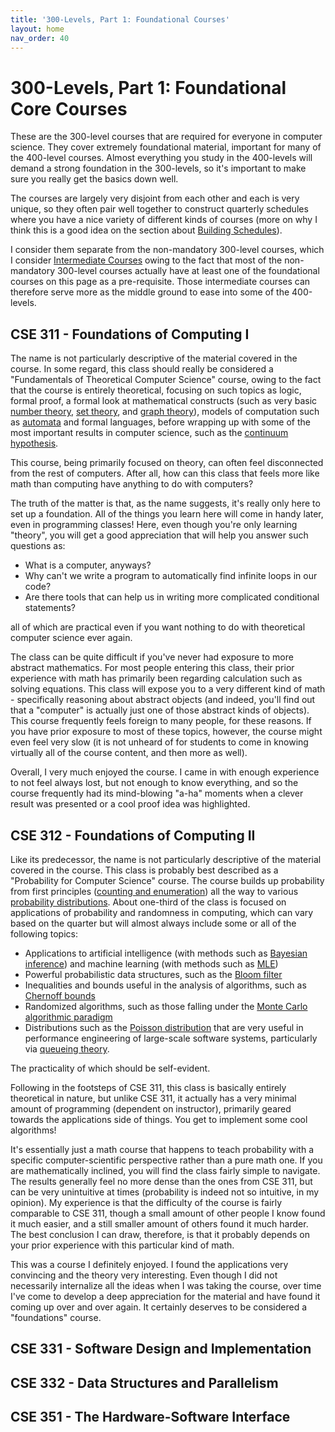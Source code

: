```yaml
---
title: '300-Levels, Part 1: Foundational Courses'
layout: home
nav_order: 40
---
```

# 300-Levels, Part 1: Foundational Core Courses
These are the 300-level courses that are required for everyone in computer science. They cover extremely foundational material, important for many of the 400-level courses. Almost everything you study in the 400-levels will demand a strong foundation in the 300-levels, so it's important to make sure you really get the basics down well. 

The courses are largely very disjoint from each other and each is very unique, so they often pair well together to construct quarterly schedules where you have a nice variety of different kinds of courses (more on why I think this is a good idea on the section about [Building Schedules](/150%20-%20building%20schedules.md)).

I consider them separate from the non-mandatory 300-level courses, which I consider [Intermediate Courses](45%20-%20intermediate.html) owing to the fact that most of the non-mandatory 300-level courses actually have at least one of the foundational courses on this page as a pre-requisite. Those intermediate courses can therefore serve more as the middle ground to ease into some of the 400-levels.


## CSE 311 - Foundations of Computing I
The name is not particularly descriptive of the material covered in the course. In some regard, this class should really be considered a "Fundamentals of Theoretical Computer Science" course, owing to the fact that the course is entirely theoretical, focusing on such topics as logic, formal proof, a formal look at mathematical constructs (such as very basic [number theory](https://en.wikipedia.org/wiki/Number_theory), [set theory](https://en.wikipedia.org/wiki/Set_theory), and [graph theory](https://en.wikipedia.org/wiki/Graph_theory)), models of computation such as [automata](https://en.wikipedia.org/wiki/Automata_theory) and formal languages, before wrapping up with some of the most important results in computer science, such as the [continuum hypothesis](https://en.wikipedia.org/wiki/Continuum_hypothesis).

This course, being primarily focused on theory, can often feel disconnected from the rest of computers. After all, how can this class that feels more like math than computing have anything to do with computers?

The truth of the matter is that, as the name suggests, it's really only here to set up a foundation. All of the things you learn here will come in handy later, even in programming classes! Here, even though you're only learning "theory", you will get a good appreciation that will help you answer such questions as:

- What is a computer, anyways?
- Why can't we write a program to automatically find infinite loops in our code?
- Are there tools that can help us in writing more complicated conditional statements?

all of which are practical even if you want nothing to do with theoretical computer science ever again.

The class can be quite difficult if you've never had exposure to more abstract mathematics. For most people entering this class, their prior experience with math has primarily been regarding calculation such as solving equations. This class will expose you to a very different kind of math - specifically reasoning about abstract objects (and indeed, you'll find out that a "computer" is actually just one of those abstract kinds of objects). This course frequently feels foreign to many people, for these reasons. If you have prior exposure to most of these topics, however, the course might even feel very slow (it is not unheard of for students to come in knowing virtually all of the course content, and then more as well).

Overall, I very much enjoyed the course. I came in with enough experience to not feel always lost, but not enough to know everything, and so the course frequently had its mind-blowing "a-ha" moments when a clever result was presented or a cool proof idea was highlighted.


## CSE 312 - Foundations of Computing II
Like its predecessor, the name is not particularly descriptive of the material covered in the course. This class is probably best described as a "Probability for Computer Science" course. The course builds up probability from first principles ([counting and enumeration](https://en.wikipedia.org/wiki/Counting)) all the way to various [probability distributions](https://en.wikipedia.org/wiki/Probability_distribution). About one-third of the class is focused on applications of probability and randomness in computing, which can vary based on the quarter but will almost always include some or all of the following topics:

- Applications to artificial intelligence (with methods such as [Bayesian inference](https://en.wikipedia.org/wiki/Bayesian_inference)) and machine learning (with methods such as [MLE](https://en.wikipedia.org/wiki/Maximum_likelihood_estimation))
- Powerful probabilistic data structures, such as the [Bloom filter](https://en.wikipedia.org/wiki/Bloom_filter)
- Inequalities and bounds useful in the analysis of algorithms, such as [Chernoff bounds](https://en.wikipedia.org/wiki/Chernoff_bound)
- Randomized algorithms, such as those falling under the [Monte Carlo algorithmic paradigm](https://en.wikipedia.org/wiki/Monte_Carlo_algorithm)
- Distributions such as the [Poisson distribution](https://en.wikipedia.org/wiki/Poisson_distribution) that are very useful in performance engineering of large-scale software systems, particularly via [queueing theory](https://en.wikipedia.org/wiki/Queueing_theory).

The practicality of which should be self-evident.

Following in the footsteps of CSE 311, this class is basically entirely theoretical in nature, but unlike CSE 311, it actually has a very minimal amount of programming (dependent on instructor), primarily geared towards the applications side of things. You get to implement some cool algorithms!

It's essentially just a math course that happens to teach probability with a specific computer-scientific perspective rather than a pure math one. If you are mathematically inclined, you will find the class fairly simple to navigate. The results generally feel no more dense than the ones from CSE 311, but can be very unintuitive at times (probability is indeed not so intuitive, in my opinion). My experience is that the difficulty of the course is fairly comparable to CSE 311, though a small amount of other people I know found it much easier, and a still smaller amount of others found it much harder. The best conclusion I can draw, therefore, is that it probably depends on your prior experience with this particular kind of math.

This was a course I definitely enjoyed. I found the applications very convincing and the theory very interesting. Even though I did not necessarily internalize all the ideas when I was taking the course, over time I've come to develop a deep appreciation for the material and have found it coming up over and over again. It certainly deserves to be considered a "foundations" course.


## CSE 331 - Software Design and Implementation



## CSE 332 - Data Structures and Parallelism



## CSE 351 - The Hardware-Software Interface


